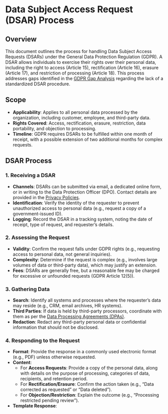 # Data Subject Access Request (DSAR) Process

## Overview
This document outlines the process for handling Data Subject Access Requests (DSARs) under the General Data Protection Regulation (GDPR). A DSAR allows individuals to exercise their rights over their personal data, including the right to access (Article 15), rectification (Article 16), erasure (Article 17), and restriction of processing (Article 18). This process addresses gaps identified in the [GDPR Gap Analysis](./GDPR_Gap_Analysis.md) regarding the lack of a standardized DSAR procedure.

## Scope
- **Applicability**: Applies to all personal data processed by the organization, including customer, employee, and third-party data.
- **Rights Covered**: Access, rectification, erasure, restriction, data portability, and objection to processing.
- **Timeline**: GDPR requires DSARs to be fulfilled within one month of receipt, with a possible extension of two additional months for complex requests.

## DSAR Process

### 1. Receiving a DSAR
- **Channels**: DSARs can be submitted via email, a dedicated online form, or in writing to the Data Protection Officer (DPO). Contact details are provided in the [Privacy Policies](./Privacy_Policies.md).
- **Identification**: Verify the identity of the requester to prevent unauthorized access to personal data (e.g., request a copy of a government-issued ID).
- **Logging**: Record the DSAR in a tracking system, noting the date of receipt, type of request, and requester’s details.

### 2. Assessing the Request
- **Validity**: Confirm the request falls under GDPR rights (e.g., requesting access to personal data, not general inquiries).
- **Complexity**: Determine if the request is complex (e.g., involves large volumes of data or third-party data), which may justify an extension.
- **Fees**: DSARs are generally free, but a reasonable fee may be charged for excessive or unfounded requests (GDPR Article 12(5)).

### 3. Gathering Data
- **Search**: Identify all systems and processes where the requester’s data may reside (e.g., CRM, email archives, HR systems).
- **Third Parties**: If data is held by third-party processors, coordinate with them as per the [Data Processing Agreements (DPAs)](./Data_Processing_Agreements.md).
- **Redaction**: Redact any third-party personal data or confidential information that should not be disclosed.

### 4. Responding to the Request
- **Format**: Provide the response in a commonly used electronic format (e.g., PDF) unless otherwise requested.
- **Content**:
  - For **Access Requests**: Provide a copy of the personal data, along with details on the purpose of processing, categories of data, recipients, and retention period.
  - For **Rectification/Erasure**: Confirm the action taken (e.g., “Data corrected as requested” or “Data deleted”).
  - For **Objection/Restriction**: Explain the outcome (e.g., “Processing restricted pending review”).
- **Template Response**:
